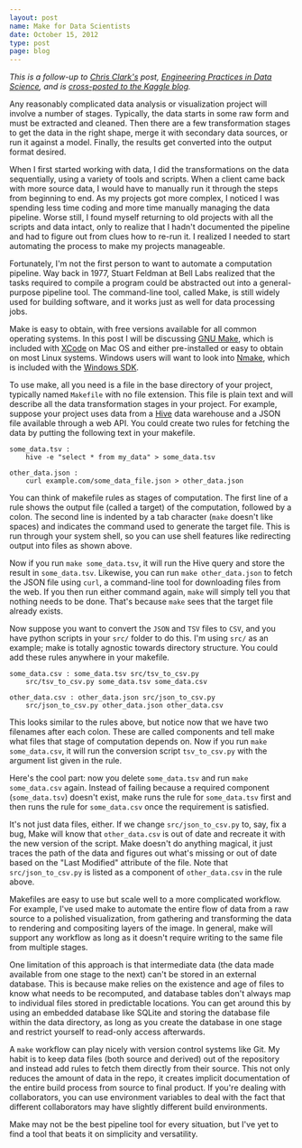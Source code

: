 ```yaml
---
layout: post
name: Make for Data Scientists
date: October 15, 2012
type: post
page: blog
---
```


_This is a follow-up to [Chris Clark's](http://blog.untrod.com/) post, [Engineering Practices in Data Science](http://blog.kaggle.com/2012/10/04/engineering-practices-in-data-science/), and is [cross-posted to the Kaggle blog](http://blog.kaggle.com/2012/10/15/make-for-data-scientists/)._

Any reasonably complicated data analysis or visualization project will involve a number of stages. Typically, the data starts in some raw form and must be extracted and cleaned. Then there are a few transformation stages to get the data in the right shape, merge it with secondary data sources, or run it against a model. Finally, the results get converted into the output format desired.

When I first started working with data, I did the transformations on the data sequentially, using a variety of tools and scripts. When a client came back with more source data, I would have to manually run it through the steps from beginning to end. As my projects got more complex, I noticed I was spending less time coding and more time manually managing the data pipeline. Worse still, I found myself returning to old projects with all the scripts and data intact, only to realize that I hadn't documented the pipeline and had to figure out from clues how to re-run it. I realized I needed to start automating the process to make my projects manageable.

Fortunately, I'm not the first person to want to automate a computation pipeline. Way back in 1977, Stuart Feldman at Bell Labs realized that the tasks required to compile a program could be abstracted out into a general-purpose pipeline tool. The command-line tool, called Make, is still widely used for building software, and it works just as well for data processing jobs.

Make is easy to obtain, with free versions available for all common operating systems. In this post I will be discussing [GNU Make](http://www.gnu.org/software/make/), which is included with [XCode](https://developer.apple.com/xcode/) on Mac OS and either pre-installed or easy to obtain on most Linux systems. Windows users will want to look into [Nmake](http://msdn.microsoft.com/en-us/library/ms930369.aspx), which is included with the [Windows SDK](http://www.microsoft.com/en-ca/download/details.aspx?id=8279).

To use make, all you need is a file in the base directory of your project, typically named `Makefile` with no file extension. This file is plain text and will describe all the data transformation stages in your project. For example, suppose your project uses data from a [Hive](http://hive.apache.org/) data warehouse and a JSON file available through a web API. You could create two rules for fetching the data by putting the following text in your makefile.

    some_data.tsv :
    	hive -e "select * from my_data" > some_data.tsv
    
    other_data.json :
    	curl example.com/some_data_file.json > other_data.json

You can think of makefile rules as stages of computation. The first line of a rule shows the output file (called a target) of the computation, followed by a colon. The second line is indented by a tab character (`make` doesn't like spaces) and indicates the command used to generate the target file. This is run through your system shell, so you can use shell features like redirecting output into files as shown above.

Now if you run `make some_data.tsv`, it will run the Hive query and store the result in `some_data.tsv`. Likewise, you can run `make other_data.json` to fetch the JSON file using `curl`, a command-line tool for downloading files from the web. If you then run either command again, `make` will simply tell you that nothing needs to be done. That's because `make` sees that the target file already exists.

Now suppose you want to convert the `JSON` and `TSV` files to `CSV`, and you have python scripts in your `src/` folder to do this. I'm using `src/` as an example; make is totally agnostic towards directory structure. You could add these rules anywhere in your makefile.

    some_data.csv : some_data.tsv src/tsv_to_csv.py
    	src/tsv_to_csv.py some_data.tsv some_data.csv
    
    other_data.csv : other_data.json src/json_to_csv.py
    	src/json_to_csv.py other_data.json other_data.csv

This looks similar to the rules above, but notice now that we have two filenames after each colon. These are called components and tell make what files that stage of computation depends on. Now if you run `make some_data.csv`, it will run the conversion script `tsv_to_csv.py` with the argument list given in the rule.

Here's the cool part: now you delete `some_data.tsv` and run `make some_data.csv` again. Instead of failing because a required component (`some_data.tsv`) doesn't exist, make runs the rule for `some_data.tsv` first and then runs the rule for `some_data.csv` once the requirement is satisfied.

It's not just data files, either. If we change `src/json_to_csv.py` to, say, fix a bug, Make will know that `other_data.csv` is out of date and recreate it with the new version of the script. Make doesn't do anything magical, it just traces the path of the data and figures out what's missing or out of date based on the "Last Modified" attribute of the file. Note that `src/json_to_csv.py` is listed as a component of `other_data.csv` in the rule above.

Makefiles are easy to use but scale well to a more complicated workflow. For example, I've used make to automate the entire flow of data from a raw source to a polished visualization, from gathering and transforming the data to rendering and compositing layers of the image. In general, make will support any workflow as long as it doesn't require writing to the same file from multiple stages.

One limitation of this approach is that intermediate data (the data made available from one stage to the next) can't be stored in an external database. This is because make relies on the existence and age of files to know what needs to be recomputed, and database tables don't always map to individual files stored in predictable locations. You can get around this by using an embedded database like SQLite and storing the database file within the data directory, as long as you create the database in one stage and restrict yourself to read-only access afterwards.

A `make` workflow can play nicely with version control systems like Git. My habit is to keep data files (both source and derived) out of the repository and instead add rules to fetch them directly from their source. This not only reduces the amount of data in the repo, it creates implicit documentation of the entire build process from source to final product. If you're dealing with collaborators, you can use environment variables to deal with the fact that different collaborators may have slightly different build environments.

Make may not be the best pipeline tool for every situation, but I've yet to find a tool that beats it on simplicity and versatility.
